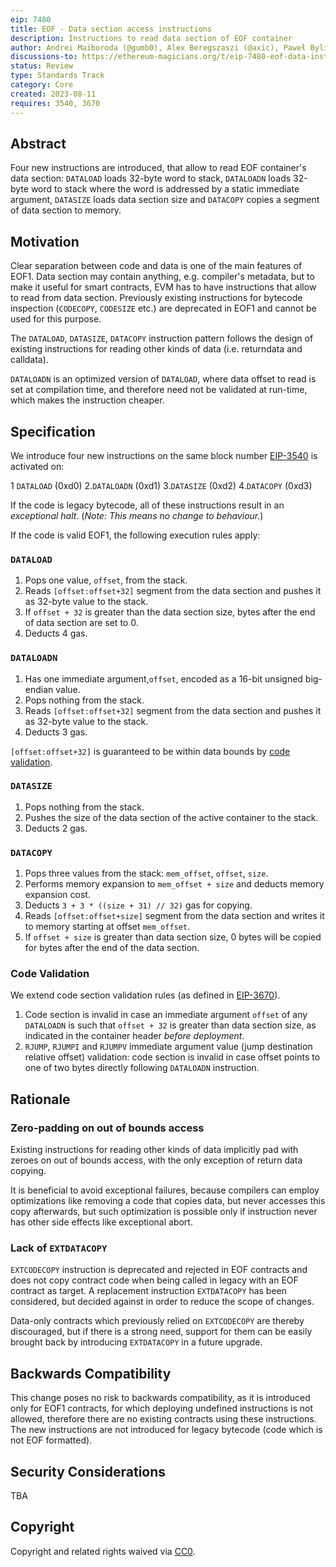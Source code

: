 ```yaml
---
eip: 7480
title: EOF - Data section access instructions
description: Instructions to read data section of EOF container
author: Andrei Maiboroda (@gumb0), Alex Beregszaszi (@axic), Paweł Bylica (@chfast)
discussions-to: https://ethereum-magicians.org/t/eip-7480-eof-data-instructions/15414
status: Review
type: Standards Track
category: Core
created: 2023-08-11
requires: 3540, 3670
---
```


## Abstract

Four new instructions are introduced, that allow to read EOF container's data section: `DATALOAD` loads 32-byte word to stack, `DATALOADN` loads 32-byte word to stack where the word is addressed by a static immediate argument, `DATASIZE` loads data section size and `DATACOPY` copies a segment of data section to memory. 

## Motivation

Clear separation between code and data is one of the main features of EOF1. Data section may contain anything, e.g. compiler's metadata, but to make it useful for smart contracts, EVM has to have instructions that allow to read from data section. Previously existing instructions for bytecode inspection (`CODECOPY`, `CODESIZE` etc.) are deprecated in EOF1 and cannot be used for this purpose.

The `DATALOAD`, `DATASIZE`, `DATACOPY` instruction pattern follows the design of existing instructions for reading other kinds of data (i.e. returndata and calldata).

`DATALOADN` is an optimized version of `DATALOAD`, where data offset to read is set at compilation time, and therefore need not be validated at run-time, which makes the instruction cheaper.

## Specification

We introduce four new instructions on the same block number [EIP-3540](./eip-3540.md) is activated on:

1 `DATALOAD` (0xd0)
2.`DATALOADN` (0xd1)
3.`DATASIZE` (0xd2)
4.`DATACOPY` (0xd3)

If the code is legacy bytecode, all of these instructions result in an *exceptional halt*. (*Note: This means no change to behaviour.*)

If the code is valid EOF1, the following execution rules apply:

### `DATALOAD`

1. Pops one value, `offset`, from the stack.
2. Reads `[offset:offset+32]` segment from the data section and pushes it as 32-byte value to the stack.
3. If `offset + 32` is greater than the data section size, bytes after the end of data section are set to 0.
4. Deducts 4 gas.

### `DATALOADN`

1. Has one immediate argument,`offset`, encoded as a 16-bit unsigned big-endian value.
2. Pops nothing from the stack.
3. Reads `[offset:offset+32]` segment from the data section and pushes it as 32-byte value to the stack.
4. Deducts 3 gas.

`[offset:offset+32]` is guaranteed to be within data bounds by [code validation](#code-validation).

### `DATASIZE`

1. Pops nothing from the stack.
2. Pushes the size of the data section of the active container to the stack.
3. Deducts 2 gas.

### `DATACOPY`

1. Pops three values from the stack: `mem_offset`, `offset`, `size`.
2. Performs memory expansion to `mem_offset + size` and deducts memory expansion cost.
3. Deducts `3 + 3 * ((size + 31) // 32)` gas for copying.
4. Reads `[offset:offset+size]` segment from the data section and writes it to memory starting at offset `mem_offset`.
5. If `offset + size` is greater than data section size, 0 bytes will be copied for bytes after the end of the data section.


### Code Validation

We extend code section validation rules (as defined in [EIP-3670](./eip-3670.md)).

1. Code section is invalid in case an immediate argument `offset` of any `DATALOADN` is such that `offset + 32` is greater than data section size, as indicated in the container header *before deployment*.
2. `RJUMP`, `RJUMPI` and `RJUMPV` immediate argument value (jump destination relative offset) validation: code section is invalid in case offset points to one of two bytes directly following `DATALOADN` instruction.


## Rationale

### Zero-padding on out of bounds access

Existing instructions for reading other kinds of data implicitly pad with zeroes on out of bounds access, with the only exception of return data copying.

It is beneficial to avoid exceptional failures, because compilers can employ optimizations like removing a code that copies data, but never accesses this copy afterwards, but such optimization is possible only if instruction never has other side effects like exceptional abort.

### Lack of `EXTDATACOPY`

`EXTCODECOPY` instruction is deprecated and rejected in EOF contracts and does not copy contract code when being called in legacy with an EOF contract as target. A replacement instruction `EXTDATACOPY` has been considered, but decided against in order to reduce the scope of changes.

Data-only contracts which previously relied on `EXTCODECOPY` are thereby discouraged, but if there is a strong need, support for them can be easily brought back by introducing `EXTDATACOPY` in a future upgrade.

## Backwards Compatibility

This change poses no risk to backwards compatibility, as it is introduced only for EOF1 contracts, for which deploying undefined instructions is not allowed, therefore there are no existing contracts using these instructions. The new instructions are not introduced for legacy bytecode (code which is not EOF formatted).

## Security Considerations

TBA

## Copyright

Copyright and related rights waived via [CC0](../LICENSE.md).
